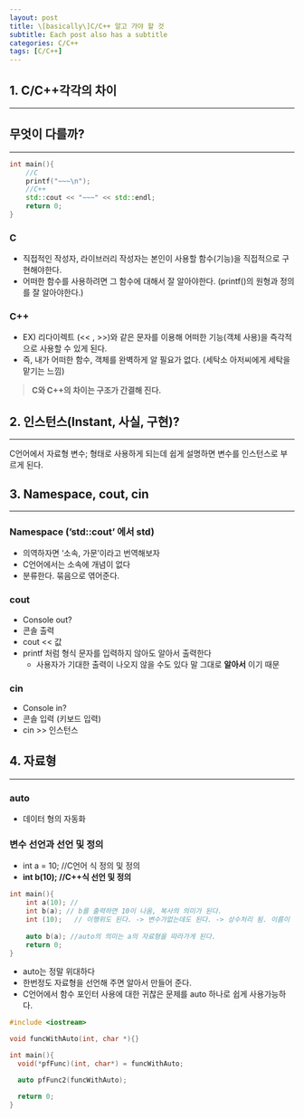 ```yaml
---
layout: post
title: \[basically\]C/C++ 알고 가야 할 것
subtitle: Each post also has a subtitle
categories: C/C++
tags: [C/C++]
---
```

## 1. C/C++각각의 차이

---

## 무엇이 다를까?

---

```cpp
int main(){
	//C
	printf("~~~\n");
	//C++
	std::cout << "~~~" << std::endl;
	return 0;
}
```

### C

- 직접적인 작성자, 라이브러리 작성자는 본인이 사용할 함수(기능)을 직접적으로 구현해야한다.
- 어떠한 함수를 사용하려면 그 함수에 대해서 잘 알아야한다. (printf()의 원형과 정의를 잘 알아야한다.)

### C++

- EX) 리다이렉트 (<< , >>)와 같은 문자를 이용해 어떠한 기능(객체 사용)을 즉각적으로 사용할 수 있게 된다.
- 즉, 내가 어떠한 함수, 객체를 완벽하게 알 필요가 없다. (세탁소 아저씨에게 세탁을 맡기는 느낌)

> **C와 C++의 차이는 구조가 간결해 진다.**
> 

## 2. 인스턴스(Instant, 사실, 구현)?

---

C언어에서 자료형 변수; 형태로 사용하게 되는데 쉽게 설명하면 변수를 인스턴스로 부르게 된다.

## 3. Namespace, cout, cin

---

### Namespace (’std::cout’ 에서 std)

- 의역하자면 ‘소속, 가문’이라고 번역해보자
- C언어에서는 소속에 개념이 없다
- 분류한다. 묶음으로 엮어준다.

### cout

- Console out?
- 콘솔 출력
- cout << 값
- printf 처럼 형식 문자를 입력하지 않아도 알아서 출력한다
    - 사용자가 기대한 출력이 나오지 않을 수도 있다 말 그대로 **알아서** 이기 때문

### cin

- Console in?
- 콘솔 입력 (키보드 입력)
- cin >> 인스턴스

## 4. 자료형

---

### auto

- 데이터 형의 자동화

### 변수 선언과  선언 및 정의

- int a = 10; //C언어 식 정의 및 정의
- **int b(10); //C++식 선언 및 정의**

```cpp
int main(){
	int a(10); //
	int b(a); // b를 출력하면 10이 나옴, 복사의 의미가 된다. 
	int (10);	// 이행위도 된다. -> 변수가없는데도 된다. -> 상수처리 됨. 이름이 없는 인스턴스
	
	auto b(a); //auto의 의미는 a의 자료형을 따라가게 된다.
	return 0;
}
```

- auto는 정말 위대하다
- 한번정도 자료형을 선언해 주면 알아서 만들어 준다.
- C언어에서 함수 포인터 사용에 대한 귀찮은 문제를 auto 하나로 쉽게 사용가능하다.

```cpp
#include <iostream>

void funcWithAuto(int, char *){}

int main(){
  void(*pfFunc)(int, char*) = funcWithAuto;

  auto pfFunc2(funcWithAuto);

  return 0;
}
```
